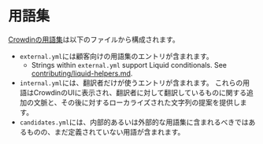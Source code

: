 # 用語集

[ Crowdinの用語集](https://support.crowdin.com/glossary/)は以下のファイルから構成されます。

* `external.yml`には顧客向けの用語集のエントリが含まれます。
  * Strings within `external.yml` support Liquid conditionals. See [contributing/liquid-helpers.md](/contributing/liquid-helpers.md).
* `internal.yml`には、翻訳者だけが使うエントリが含まれます。 これらの用語はCrowdinのUIに表示され、翻訳者に対して翻訳しているものに関する追加の文脈と、その後に対するローカライズされた文字列の提案を提供します。
* `candidates.yml`には、内部的あるいは外部的な用語集に含まれるべきではあるものの、まだ定義されていない用語が含まれます。
